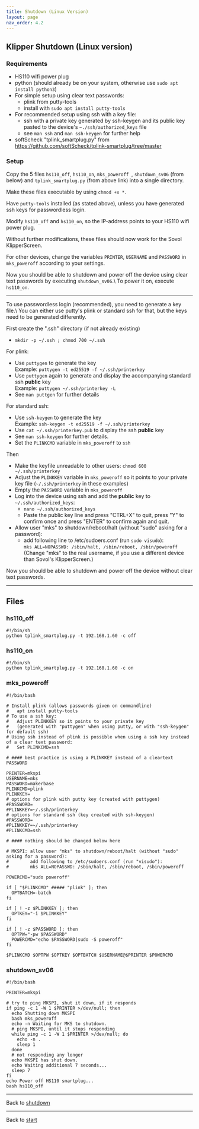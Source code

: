 ```yaml
---
title: Shutdown (Linux Version)
layout: page
nav_order: 4.2
---
```

## Klipper Shutdown (Linux version)

### Requirements
  * HS110 wifi power plug
  * python (should already be on your system, otherwise use `sudo apt install python3`)
  * For simple setup using clear text passwords:
    * plink from putty-tools
    * install with `sudo apt install putty-tools`
  * For recommended setup using ssh with a key file:
    * ssh with a private key generated by ssh-keygen and its public key pasted to the device's `~./ssh/authorized_keys` file
    * see `man ssh` and `man ssh-keygen` for further help
  * softScheck "tplink_smartplug.py" from <https://github.com/softScheck/tplink-smartplug/tree/master>

### Setup

Copy the 5 files `hs110_off`, `hs110_on`, `mks_poweroff `, `shutdown_sv06` (from below) and `tplink_smartplug.py` (from above link) into a single directory.

Make these files executable by using `chmod +x *`.

Have `putty-tools` installed (as stated above), unless you have generated ssh keys for passwordless login.

Modify `hs110_off` and `hs110_on`, so the IP-address points to your HS110 wifi power plug.

Without further modifications, these files should now work for the Sovol KlipperScreen.

For other devices, change the variables `PRINTER`, `USERNAME` and `PASSWORD` in `mks_poweroff` according to your settings.

Now you should be able to shutdown and power off the device using clear text passwords by executing `shutdown_sv06`.\\
To power it on, execute `hs110_on`.

----

To use passwordless login (recommended), you need to generate a key file.\\
You can either use putty's plink or standard ssh for that, but the keys need to be generated differently.

First create the ".ssh" directory (if not already existing)
  * `mkdir -p ~/.ssh ; chmod 700 ~/.ssh`

For plink:
  * Use `puttygen` to generate the key  
    Example: `puttygen -t ed25519 -f ~/.ssh/printerkey`
  * Use `puttygen` again to generate and display the accompanying standard ssh **public** key  
    Example: `puttygen ~/.ssh/printerkey -L`
  * See `man puttgen` for further details

For standard ssh:
  * Use `ssh-keygen` to generate the key  
    Example: `ssh-keygen -t ed25519 -f ~/.ssh/printerkey`
  * Use `cat ~/.ssh/printerkey.pub` to display the ssh **public** key
  * See `man ssh-keygen` for further details.
  * Set the `PLINKCMD` variable in `mks_poweroff` to `ssh`

Then
  * Make the keyfile unreadable to other users: `chmod 600 ~/.ssh/printerkey`
  * Adjust the `PLINKKEY` variable in `mks_poweroff` so it points to your private key file (`~/.ssh/printerkey` in these examples)
  * Empty the `PASSWORD` variable in `mks_poweroff`
  * Log into the device using ssh and add the **public** key to `~/.ssh/authorized_keys`:
    * `nano ~/.ssh/authorized_keys`
    * Paste the public key line and press "CTRL+X" to quit, press "Y" to confirm once and press "ENTER" to confirm again and quit.
  * Allow user "mks" to shutdown/reboot/halt (without "sudo" asking for a password):
    * add following line to /etc/sudoers.conf (run `sudo visudo`):  
      `mks ALL=NOPASSWD: /sbin/halt, /sbin/reboot, /sbin/poweroff`  
      (Change "mks" to the real username, if you use a different device than Sovol's KlipperScreen.)

Now you should be able to shutdown and power off the device without clear text passwords.

----

## Files

### hs110_off
```
#!/bin/sh
python tplink_smartplug.py -t 192.168.1.60 -c off
```

### hs110_on
```
#!/bin/sh
python tplink_smartplug.py -t 192.168.1.60 -c on
```

### mks_poweroff
```
#!/bin/bash

# Install plink (allows passwords given on commandline)
#   apt install putty-tools
# To use a ssh key:
#   Adjust PLINKKEY so it points to your private key
#   (generated with "puttygen" when using putty, or with "ssh-keygen" for default ssh)
# Using ssh instead of plink is possible when using a ssh key instead of a clear text password:
#   Set PLINKCMD=ssh

# #### best practice is using a PLINKKEY instead of a cleartext PASSWORD

PRINTER=mkspi
USERNAME=mks
PASSWORD=makerbase
PLINKCMD=plink
PLINKKEY=
# options for plink with putty key (created with puttygen)
#PASSWORD=
#PLINKKEY=~/.ssh/printerkey
# options for standard ssh (key created with ssh-keygen)
#PASSWORD=
#PLINKKEY=~/.ssh/printerkey
#PLINKCMD=ssh

# #### nothing should be changed below here

# MKSPI: allow user "mks" to shutdown/reboot/halt (without "sudo" asking for a password):
#        add following to /etc/sudoers.conf (run "visudo"):
#        mks ALL=NOPASSWD: /sbin/halt, /sbin/reboot, /sbin/poweroff

POWERCMD="sudo poweroff"

if [ "$PLINKCMD" ##### "plink" ]; then
  OPTBATCH=-batch
fi

if [ ! -z $PLINKKEY ]; then
  OPTKEY="-i $PLINKKEY"
fi

if [ ! -z $PASSWORD ]; then
  OPTPW="-pw $PASSWORD"
  POWERCMD="echo $PASSWORD|sudo -S poweroff"
fi

$PLINKCMD $OPTPW $OPTKEY $OPTBATCH $USERNAME@$PRINTER $POWERCMD
```

### shutdown_sv06 ###
```
#!/bin/bash

PRINTER=mkspi

# try to ping MKSPI, shut it down, if it responds
if ping -c 1 -W 1 $PRINTER >/dev/null; then
  echo Shutting down MKSPI
  bash mks_poweroff
  echo -n Waiting for MKS to shutdown.
  # ping MKSPI, until it stops responding
  while ping -c 1 -W 1 $PRINTER >/dev/null; do
    echo -n .
    sleep 1
  done
  # not responding any longer
  echo MKSPI has shut down.
  echo Waiting additional 7 seconds...
  sleep 7
fi
echo Power off HS110 smartplug...
bash hs110_off
```

----
Back to [shutdown](shutdown.md)

----
Back to [start](index.md)
